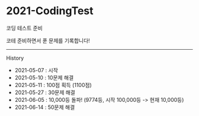 # 2021-CodingTest
코딩 테스트 준비

코테 준비하면서 푼 문제를 기록합니다!

----------------------------------------------------------

History
- 2021-05-07 : 시작
- 2021-05-10 : 10문제 해결
- 2021-05-11 : 100점 획득 (1100점)
- 2021-05-27 : 30문제 해결
- 2021-06-05 : 10,000등 돌파! (9774등, 시작 100,000등 -> 현재 10,000등)
- 2021-06-14 : 50문제 해결
